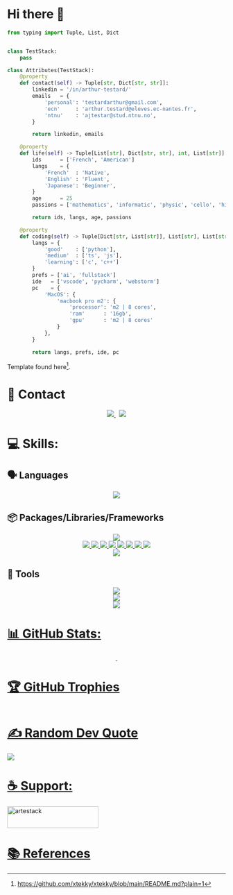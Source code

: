 # Hi there 👋

```python
from typing import Tuple, List, Dict


class TestStack:
    pass

class Attributes(TestStack):
    @property
    def contact(self) -> Tuple[str, Dict[str, str]]:
        linkedin = '/in/arthur-testard/'
        emails   = { 
            'personal': 'testardarthur@gmail.com',
            'ecn'     : 'arthur.testard@eleves.ec-nantes.fr',
            'ntnu'    : 'ajtestar@stud.ntnu.no',
        }

        return linkedin, emails

    @property
    def life(self) -> Tuple[List[str], Dict[str, str], int, List[str]]:
        ids      = ['French', 'American']
        langs    = {
            'French'  : 'Native',
            'English' : 'Fluent',
            'Japanese': 'Beginner',
        }
        age      = 25
        passions = ['mathematics', 'informatic', 'physic', 'cello', 'hikes']

        return ids, langs, age, passions

    @property
    def coding(self) -> Tuple[Dict[str, List[str]], List[str], List[str], Dict[str]]:
        langs = {
            'good'    : ['python'],
            'medium'  : ['ts', 'js'],
            'learning': ['c', 'c++']
        }
        prefs = ['ai', 'fullstack']
        ide   = ['vscode', 'pycharm', 'webstorm']
        pc    = {
            'MacOS': {
                'macbook pro m2': {
                    'processor': 'm2 | 8 cores',
                    'ram'      : '16gb',
                    'gpu'      : 'm2 | 8 cores'
                }
            },
        }

        return langs, prefs, ide, pc
```
Template found here[^1].
<!-- @property
    def experiences(self) -> Tuple[Dict[str, Dict[str, str]], Dict[str, Dict[str, str]]]:
        """More information on my linkedIn"""
        studies = {
            "ntnu": {
                "univ"  : "Norwegian University of Science and Technology",
                "dates" : "2023-2025",
                "degree": "master",
                "spe"   : "artificial intelligence"
                "loc"   : "no"
            },
            "ecn": {
                "univ"  : "Ecole Centrale de Nantes",
                "dates" : "2020-2025",
                "degree": "master",
                "spe"   : "general engineering",
                "loc"   : "fr"
            }
        }
        jobs    = {
            "rokken": {
                "firm"  : "@Rokken-lab6",
                "dates" : "2022/11-2023/05",
                "role"  : "machine learning engineer intern",
                "loc"   : "jp",
            },
            "padoa": {
                "firm"  : "@padoa",
                "dates" : "2022/04-2022/08",
                "role"  : "fullstack developer intern",
                "loc"   : "fr"
            },
        }

        return studies, jobs -->

# 💬 Contact

<p align="center">
	<a href="https://www.linkedin.com/in/arthur-testard/">
		<img src="https://img.shields.io/badge/-LINKEDIN-0077B5?style=for-the-badge&logo=linkedin&logoColor=white">
	</a>
	<span>&nbsp;</span>
	<a href="mailto:testardarthur@gmail.com">
		<img src="https://img.shields.io/badge/-GMAIL-D14836?style=for-the-badge&logo=gmail&logoColor=white">
	</a>
</p>

# 💻 Skills:

## 🗣️ Languages
<p align="center">
  <a href="https://skillicons.dev">
    <img src="https://skillicons.dev/icons?i=python,c,cs,cpp,js,ts,css,html,matlab,bash" />
  </a>
</p>

## 📦 Packages/Libraries/Frameworks
<p align="center">
  <a href="https://skillicons.dev">
    <img src="https://skillicons.dev/icons?i=pytorch,tensorflow,sklearn,fastapi,django,flask"/>
    <!-- <br/>
    <img src="https://skillicons.dev/icons?i=" /> -->
    <br/>
	<img src="https://img.shields.io/badge/Keras-%23D00000.svg?style=for-the-badge&logo=Keras&logoColor=white"/>
	<img src="https://img.shields.io/badge/Matplotlib-%23ffffff.svg?style=for-the-badge&logo=matplotlib"/>
	<img src="https://img.shields.io/badge/numpy-%23013243.svg?style=for-the-badge&logo=numpy&logoColor=white"/>
    <img src="https://img.shields.io/badge/pandas-%23150458.svg?style=for-the-badge&logo=pandas&logoColor=white"/>
	<img src="https://img.shields.io/badge/SciPy-%230C55A5.svg?style=for-the-badge&logo=scipy&logoColor=%white"/>
	<img src="https://img.shields.io/badge/Dask-%234a4a4a.svg?style=for-the-badge&logo=Dask&logoColor=%white"/>
	<img src="https://img.shields.io/badge/Prefect-%230A0FF9.svg?style=for-the-badge&logo=prefect&logoColor=white"/>
	<img src="https://img.shields.io/badge/pygame-%0ABF53.svg?style=for-the-badge"/>
    <br/>
    <img src="https://skillicons.dev/icons?i=npm,yarn,react,nextjs,nodejs" 
	/>
  </a>
</p>

## 🔨 Tools


<p align="center">
  <a href="https://skillicons.dev">
    <img src="https://skillicons.dev/icons?i=apple,linux,ubuntu,windows"/><br/>
    <img src="https://skillicons.dev/icons?i=git,stackoverflow,docker,postgres,sqlite,azure,firebase,tailwind,latex"/><br/>
    <img src="https://img.shields.io/badge/CIRCLECI-02303A.svg?style=for-the-badge&logo=CIRCLECI&logoColor=white&color=%23343434"/>
</p>


# 📊 GitHub Stats:

<p align="center">
    <!-- <img alt="" src="https://streak-stats.demolab.com?user=art-test-stack&theme=tokyonight&hide_border=true"/> -->
    <img alt="" src="https://github-readme-stats.vercel.app/api?username=art-test-stack&theme=tokyonight&show_icons=true&locale=en&hide_border=true"/>
    <img alt="" src="https://github-readme-stats.vercel.app/api/top-langs?username=art-test-stack&layout=donut&theme=tokyonight&locale=en&hide_border=true"/>
</p>


# 🏆 GitHub Trophies

<p href="" align="center">
	<img alt="" src="https://github-profile-trophy.vercel.app/?username=art-test-stack&theme=tokyonight"/>
</p>


# ✍️ Random Dev Quote

![](https://quotes-github-readme.vercel.app/api?type=horizontal&theme=radical)

# ☕️ Support:

<p href="https://www.buymeacoffee.com/artestack"> 
	<img src="https://cdn.buymeacoffee.com/buttons/v2/default-yellow.png" height="50" width="210" alt="artestack" />
</p>

# 📚 References

[^1]: https://github.com/xtekky/xtekky/blob/main/README.md?plain=1